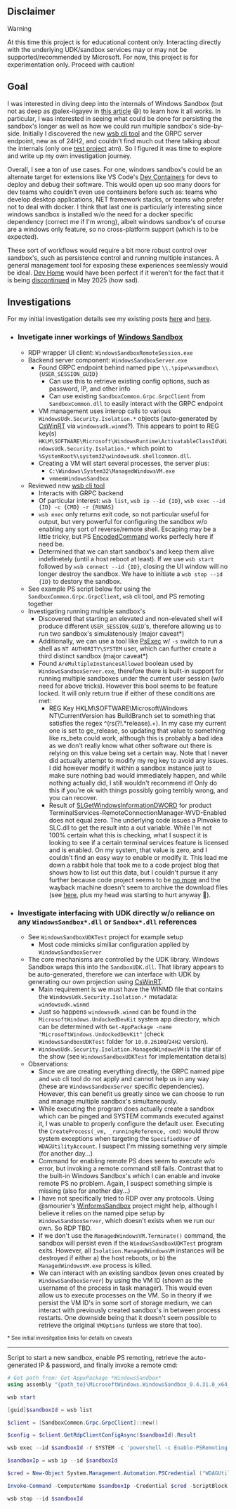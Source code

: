 ## Disclaimer

> [!WARNING]
> At this time this project is for educational content only. Interacting directly with the underlying UDK/sandbox services may or may not be supported/recommended by Microsoft. For now, this project is for experimentation only. Proceed with caution!

## Goal
I was interested in diving deep into the internals of Windows Sandbox (but not as deep as @alex-ilgayev in [this article](https://www.reddit.com/r/ReverseEngineering/comments/m2pgjj/windows_sandbox_technical_deep_dive/) :smile:) to learn how it all works. In particular, I was interested in seeing what could be done for persisting the sandbox's longer as well as how we could run multiple sandbox's side-by-side. Initially I discovered the new [wsb cli tool][4] and the GRPC server endpoint, new as of 24H2, and couldn't find much out there talking about the internals (only one [test project](https://github.com/smourier/WinformsSandbox) atm). So I figured it was time to explore and write up my own investigation journey.

Overall, I see a ton of use cases. For one, windows sandbox's could be an alternate target for extensions like VS Code's [Dev Containers](https://marketplace.visualstudio.com/items?itemName=ms-vscode-remote.remote-containers) for devs to deploy and debug their software. This would open up soo many doors for dev teams who couldn't even use containers before such as: teams who develop desktop applications, NET framework stacks, or teams who prefer not to deal with docker. I think that last one is particularly interesting since windows sandbox is installed w/o the need for a docker specific dependency (correct me if I'm wrong), albeit windows sandbox's of course are a windows only feature, so no cross-platform support (which is to be expected).

These sort of workflows would require a bit more robust control over sandbox's, such as persistence control and running multiple instances. A general management tool for exposing these experiences seemlessly would be ideal. [Dev Home](https://learn.microsoft.com/en-us/windows/dev-home/) would have been perfect if it weren't for the fact that it is being [discontinued](https://github.com/microsoft/devhome/pull/4028#issuecomment-2614526347) in May 2025 (how sad).

## Investigations

For my initial investigation details see my existing posts [here][1] and [here][2].

* ### Invetigate inner workings of [Windows Sandbox][0]
    * RDP wrapper UI client: `WindowsSandboxRemoteSession.exe`
    * Backend server component: `WindowsSandboxServer.exe`
        * Found GRPC endpoint behind named pipe `\\.\pipe\wsandbox\{USER_SESSION_GUID}`
            * Can use this to retrieve existing config options, such as password, IP, and other info
            * Can use existing `SandboxCommon.Grpc.GrpcClient` from `SandboxCommon.dll` to easily interact with the GRPC endpoint
        * VM management uses interop calls to various `WindowsUdk.Security.Isolation.*` objects (auto-generated by [CsWinRT][7] via `windowsudk.winmd`?). This appears to point to REG key(s) `HKLM\SOFTWARE\Microsoft\WindowsRuntime\ActivatableClassId\WindowsUdk.Security.Isolation.*` which point to `%SystemRoot%\system32\windowsudk.shellcommon.dll`.
        * Creating a VM will start several processes, the server plus:
            * `C:\Windows\System32\ManagedWindowsVM.exe`
            * `vmmemWindowsSandbox`
    * Reviewed new [wsb cli tool][4]
        * Interacts with GRPC backend
        * Of particular interest: `wsb list`, `wsb ip --id {ID}`, `wsb exec --id {ID} -c {CMD} -r {RUNAS}`
        * `wsb exec` only returns exit code, so not particular useful for output, but very powerful for configuring the sandbox w/o enabling any sort of reverse/remote shell. Escaping may be a little tricky, but PS [EncodedCommand][3] works perfecly here if need be.
        * Determined that we can start sandbox's and keep them alive indefinetely (until a host reboot at least). If we use `wsb start` followed by `wsb connect --id {ID}`, closing the UI window will no longer destroy the sandbox. We have to initiate a `wsb stop --id {ID}` to destory the sandbox.
    * See example PS script below for using the `SandboxCommon.Grpc.GrpcClient`, `wsb` cli tool, and PS remoting together
    * Investigating running multiple sandbox's
        * Discovered that starting an elevated and non-elevated shell will produce different `USER_SESSION_GUID`'s, therefore allowing us to run two sandbox's simulatenously (major caveat*)
        * Additionally, we can use a tool like [PsExec][5] w/ `-s` switch to run a shell as `NT AUTHORITY\SYSTEM` user, which can further create a third distinct sandbox (major caveat*)
        * Found `AreMultipleInstancesAllowed` boolean used by `WindowsSandboxServer.exe`, therefore there is built-in support for running multiple sandboxes under the current user session (w/o need for above tricks). However this bool seems to be feature locked. It will only return true if either of these conditions are met:
            * REG Key HKLM\SOFTWARE\Microsoft\Windows NT\CurrentVersion has BuildBranch set to something that satisfies the regex ^(rs(?!.*release).+). In my case my current one is set to ge_release, so updating that value to something like rs_beta could work, although this is probably a bad idea as we don't really know what other software out there is relying on this value being set a certain way. Note that I never did actually attempt to modify my reg key to avoid any issues. I did however modify it within a sandbox instance just to make sure nothing bad would immediately happen, and while nothing actually did, I still wouldn't recommend it! Only do this if you're ok with things possibly going terribly wrong, and you can recover.
            * Result of [SLGetWindowsInformationDWORD][6] for product TerminalServices-RemoteConnectionManager-WVD-Enabled does not equal zero. The underlying code issues a PInvoke to SLC.dll to get the result into a out variable. While I'm not 100% certain what this is checking, what I suspect it is looking to see if a certain terminal services feature is licensed and is enabled. On my system, that value is zero, and I couldn't find an easy way to enable or modify it. This lead me down a rabbit hole that took me to a code project blog that shows how to list out this data, but I couldn't pursue it any further because code project seems to be [no more][8] and the wayback machine doesn't seem to archive the download files (see [here][9], plus my head was starting to hurt anyway 🤕).
* ### Investigate interfacing with UDK directly w/o reliance on any `WindowsSandbox*.dll` or `Sandbox*.dll` references
    * See `WindowsSandboxUDKTest` project for example setup
        * Most code mimicks similiar configuration applied by `WindowsSandboxServer`
    * The core mechanisms are controlled by the UDK library. Windows Sandbox wraps this into the `SandboxUDK.dll`. That library appears to be auto-generated, therefore we can interface with UDK by generating our own projection using [CsWinRT][7].
        * Main requirement is we must have the WINMD file that contains the `WindowsUdk.Security.Isolation.*` metadata: `windowsudk.winmd`
        * Just so happens `windowsudk.winmd` can be found in the `MicrosoftWindows.UndockedDevKit` system app directory, which can be determined with `Get-AppPackage -name "MicrosoftWindows.UndockedDevKit"` (check `WindowsSandboxUDKTest` folder for `10.0.26100`/`24H2` version).
        * `WindowsUdk.Security.Isolation.ManagedWindowsVM` is the star of the show (see `WindowsSandboxUDKTest` for implementation details)
    * Observations:
        * Since we are creating everything directly, the GRPC named pipe and `wsb` cli tool do not apply and cannot help us in any way (these are `WindowsSandboxServer` specific dependencies). However, this can benefit us greatly since we can choose to run and manage multiple sandbox's simultaneously.
        * While executing the program does actually create a sandbox which can be pinged and SYSTEM commands executed against it, I was unable to properly configure the default user. Executing the `CreateProcess(_vm, _runningReference, cmd)`  would throw system exceptions when targeting the `SpecifiedUser` of `WDAGUtilityAccount`. I suspect I'm missing something very simple (for another day...)
        * Command for enabling remote PS does seem to execute w/o error, but invoking a remote command still fails. Contrast that to the built-in Windows Sandbox's which I can enable and invoke remote PS no problem. Again, I suspect something simple is missing (also for another day...)
        * I have not specifically tried to RDP over any protocols. Using @smourier's [WinformsSandbox][10] project might help, although I believe it relies on the named pipe setup by `WindowsSandboxServer`, which doesn't exists when we run our own. So RDP TBD.
        * If we don't use the `ManagedWindowsVM.Terminate()` command, the sandbox will persist even if the `WindowsSandboxUDKTest` program exits. However, all `Isolation.ManagedWindowsVM` instances will be destroyed if either a) the host reboots, or b) the `ManagedWindowsVM.exe` process is killed.
        * We can interact with an existing sandbox (even ones created by `WindowsSandboxServer`) by using the VM ID (shown as the username of the process in task manager). This would even allow us to execute processes on the VM. So in theory if we persist the VM ID's in some sort of storage medium, we can interact with previously created sandbox's in between process restarts. One downside being that it doesn't seem possible to retrieve the original `VMOptions` (unless we store that too).

<sup>\* See initial invesitgation links for details on caveats</sup>

---

Script to start a new sandbox, enable PS remoting, retrieve the auto-generated IP & password, and finally invoke a remote cmd:

```ps1
# Get path from: Get-AppxPackage *WindowsSandbox*
using assembly "{path_to}\MicrosoftWindows.WindowsSandbox_0.4.31.0_x64__cw5n1h2txyewy\SandboxCommon.dll"

wsb start

[guid]$sandboxId = wsb list

$client = [SandboxCommon.Grpc.GrpcClient]::new()

$config = $client.GetRdpClientConfigAsync($sandboxId).Result

wsb exec --id $sandboxId -r SYSTEM -c 'powershell -c Enable-PSRemoting -force -SkipNetworkProfileCheck'

$sandboxIp = wsb ip --id $sandboxId

$cred = New-Object System.Management.Automation.PSCredential ("WDAGUtilityAccount", (ConvertTo-SecureString ($config.Password) -AsPlainText -Force))

Invoke-Command -ComputerName $sandboxIp -Credential $cred -ScriptBlock { Write-Host "Hello from sandbox!"; whoami; hostname; }

wsb stop --id $sandboxId
```


[0]: https://github.com/microsoft/Windows-Sandbox
[1]: https://github.com/smourier/WinformsSandbox/issues/1
[2]: https://github.com/TomasHubelbauer/ps-remoting/issues/1#issuecomment-2675440214
[3]: https://learn.microsoft.com/en-us/powershell/module/microsoft.powershell.core/about/about_powershell_exe?view=powershell-5.1#-encodedcommand-base64encodedcommand
[4]: https://learn.microsoft.com/en-us/windows/security/application-security/application-isolation/windows-sandbox/windows-sandbox-cli
[5]: https://learn.microsoft.com/en-us/sysinternals/downloads/psexec
[6]: https://learn.microsoft.com/en-us/windows/win32/api/slpublic/nf-slpublic-slgetwindowsinformationdword
[7]: https://github.com/microsoft/CsWinRT
[8]: https://www.reddit.com/r/cpp/comments/1g6y1l5/comment/lsmjve3/?utm_source=share&utm_medium=web3x&utm_name=web3xcss&utm_term=1&utm_content=share_button
[9]: https://web.archive.org/web/20241115191349/https://www.codeproject.com/Articles/1006264/Windows-Software-Licensing-Data-and-Information-in#expand
[10]: https://github.com/smourier/WinformsSandbox